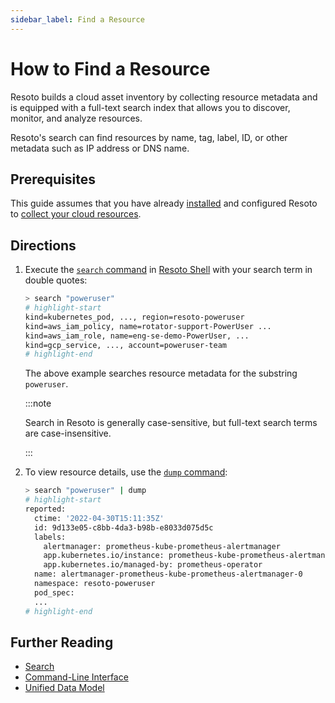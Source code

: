```yaml
---
sidebar_label: Find a Resource
---
```


# How to Find a Resource

Resoto builds a cloud asset inventory by collecting resource metadata and is equipped with a full-text search index that allows you to discover, monitor, and analyze resources.

Resoto's search can find resources by name, tag, label, ID, or other metadata such as IP address or DNS name.

## Prerequisites

This guide assumes that you have already [installed](../../getting-started/install-resoto/index.md) and configured Resoto to [collect your cloud resources](../../getting-started/configure-resoto/index.md).

## Directions

1. Execute the [`search` command](../../reference/cli/search-commands/search.md) in [Resoto Shell](../../reference/components/shell.md) with your search term in double quotes:

   ```bash
   > search "poweruser"
   # highlight-start
   ​kind=kubernetes_pod, ..., region=resoto-poweruser
   ​kind=aws_iam_policy, name=rotator-support-PowerUser ...
   ​kind=aws_iam_role, name=eng-se-demo-PowerUser, ...
   ​kind=gcp_service, ..., account=poweruser-team
   # highlight-end
   ```

   The above example searches resource metadata for the substring `poweruser`.

   :::note

   Search in Resoto is generally case-sensitive, but full-text search terms are case-insensitive.

   :::

2. To view resource details, use the [`dump` command](../../reference/cli/format-commands/dump.md):

   ```bash
   > search "poweruser" | dump
   # highlight-start
   ​reported:
   ​  ctime: '2022-04-30T15:11:35Z'
   ​  id: 9d133e05-c8bb-4da3-b98b-e8033d075d5c
   ​  labels:
   ​    alertmanager: prometheus-kube-prometheus-alertmanager
   ​    app.kubernetes.io/instance: prometheus-kube-prometheus-alertmanager
   ​    app.kubernetes.io/managed-by: prometheus-operator
   ​  name: alertmanager-prometheus-kube-prometheus-alertmanager-0
   ​  namespace: resoto-poweruser
   ​  pod_spec:
     ...
   # highlight-end
   ```

## Further Reading

- [Search](../../reference/search/index.md)
- [Command-Line Interface](../../reference/cli/index.md)
- [Unified Data Model](../../reference/unified-data-model/index.md)

